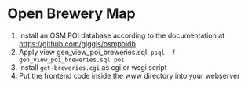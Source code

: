 # Open Brewery Map

1. Install an OSM POI database according to the documentation at https://github.com/giggls/osmpoidb
2. Apply view gen_view_poi_breweries.sql:
   `psql -f gen_view_poi_breweries.sql poi`
3. Install `get-breweries.cgi` as cgi or wsgi script
4. Put the frontend code inside the www directory into your webserver


